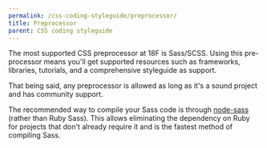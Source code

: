 ```yaml
---
permalink: /css-coding-styleguide/preprocessor/
title: Preprocessor
parent: CSS coding styleguide
---
```


The most supported CSS preprocessor at 18F is Sass/SCSS. Using this pre-processor means you'll get supported resources such as frameworks, libraries, tutorials, and a comprehensive styleguide as support.

That being said, any preprocessor is allowed as long as it's a sound project and has community support.

The recommended way to compile your Sass code is through [node-sass](https://www.npmjs.com/package/node-sass) (rather than Ruby Sass). This allows eliminating the dependency on Ruby for projects that don't already require it and is the fastest method of compiling Sass.
